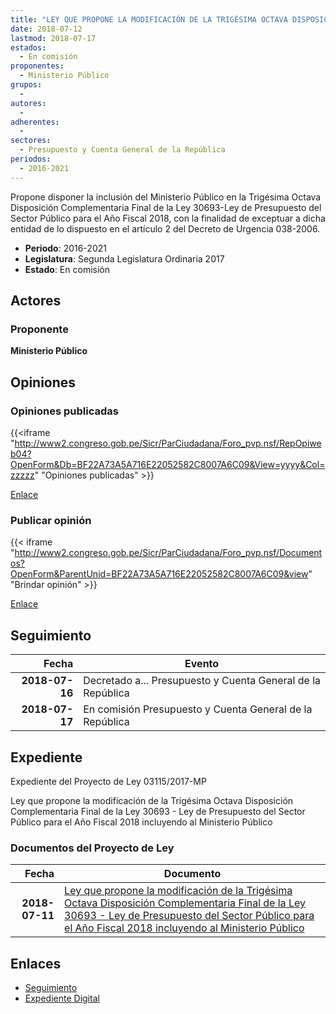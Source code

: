 ```yaml
---
title: "LEY QUE PROPONE LA MODIFICACIÓN DE LA TRIGÉSIMA OCTAVA DISPOSICIÓN COMPLEMENTARIA FINAL DE LA LEY 30693-LEY DE PRESUPUESTO DEL SECTOR PÚBLICO PARA EL AÑO FISCAL 2018 INCLUYENDO AL MINISTERIO PÚBLICO"
date: 2018-07-12
lastmod: 2018-07-17
estados: 
  - En comisión
proponentes: 
  - Ministerio Público
grupos: 
  - 
autores: 
  - 
adherentes: 
  - 
sectores: 
  - Presupuesto y Cuenta General de la República
periodos: 
  - 2016-2021
---
```


Propone disponer la inclusión del Ministerio Público en la Trigésima Octava Disposición Complementaria Final de la Ley 30693-Ley de Presupuesto del Sector Público para el Año Fiscal 2018, con la finalidad de exceptuar a dicha entidad de lo dispuesto en el artículo 2 del Decreto de Urgencia 038-2006.

- **Periodo**: 2016-2021
- **Legislatura**: Segunda Legislatura Ordinaria 2017
- **Estado**: En comisión

## Actores

### Proponente

**Ministerio Público**


## Opiniones

### Opiniones publicadas

{{<iframe "http://www2.congreso.gob.pe/Sicr/ParCiudadana/Foro_pvp.nsf/RepOpiweb04?OpenForm&Db=BF22A73A5A716E22052582C8007A6C09&View=yyyy&Col=zzzzz" "Opiniones publicadas" >}}

[Enlace](http://www2.congreso.gob.pe/Sicr/ParCiudadana/Foro_pvp.nsf/RepOpiweb04?OpenForm&Db=BF22A73A5A716E22052582C8007A6C09&View=yyyy&Col=zzzzz)
### Publicar opinión

{{< iframe "http://www2.congreso.gob.pe/Sicr/ParCiudadana/Foro_pvp.nsf/Documentos?OpenForm&ParentUnid=BF22A73A5A716E22052582C8007A6C09&view" "Brindar opinión" >}}

[Enlace](http://www2.congreso.gob.pe/Sicr/ParCiudadana/Foro_pvp.nsf/Documentos?OpenForm&ParentUnid=BF22A73A5A716E22052582C8007A6C09&view)

## Seguimiento

| Fecha | Evento |
|------:|--------|
| **2018-07-16** | Decretado a... Presupuesto y Cuenta General de la República|
| **2018-07-17** | En comisión Presupuesto y Cuenta General de la República|


## Expediente

Expediente del Proyecto de Ley 03115/2017-MP

Ley que propone la modificación de la Trigésima Octava Disposición Complementaria Final de la Ley 30693 - Ley de Presupuesto del Sector Público para el Año Fiscal 2018 incluyendo al Ministerio Público


### Documentos del Proyecto de Ley

| Fecha | Documento |
|------:|--------|
| **2018-07-11** | [Ley que propone la modificación de la Trigésima Octava Disposición Complementaria Final de la Ley 30693 - Ley de Presupuesto del Sector Público para el Año Fiscal 2018 incluyendo al Ministerio Público](http://www.leyes.congreso.gob.pe/Documentos/2016_2021/Proyectos_de_Ley_y_de_Resoluciones_Legislativas/PL0311520180711..pdf) |

## Enlaces 

- [Seguimiento](http://www2.congreso.gob.pe/Sicr/TraDocEstProc/CLProLey2016.nsf/f7fff46988ca05b1052578e100829cc7/d0ffc9cc105213fb052582c8007ce004?OpenDocument)
- [Expediente Digital](http://www2.congreso.gob.pe/Sicr/TraDocEstProc/CLProLey2016.nsf/f7fff46988ca05b1052578e100829cc7/d0ffc9cc105213fb052582c8007ce004?OpenDocument&Click=05257FB7005EB655.eb71d0cf91d8294e05256cdf006b5706/$Body/0.1C6C)
